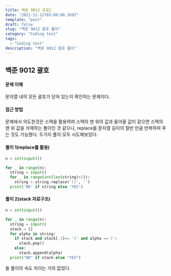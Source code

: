 ```yaml
---
title: 백준 9012 과호
date: "2021-11-11T03:00:00.169Z"
template: "post"
draft: false
slug: "백준 9012 괄호 풀이"
category: "Coding test"
tags:
  - "Coding test"
description: "백준 9012 괄호 풀이"
---
```


## 백준 9012 괄호

#### 문제 이해

문자열 내의 모든 괄호가 닫혀 있는지 확인하는 문제이다.

#### 접근 방법

문제에서 의도한것은 스택을 활용하여 스택의 맨 위의 값과 들어올 값이 같으면 스택의 맨 위 값을 삭제하는 풀이인 것 같으나, 
replace를 문자열 길이의 절반 만큼 반복하여 푸는 것도 가능했다. 두가지 풀이 모두 시도해보았다.

#### 풀이 1(replace를 활용)

```python
n = int(input())

for _ in range(n):
  string = input()
  for _ in range(int(len(string)+1)):
    string = string.replace('()', '')
  print('NO' if string else 'YES')
```



#### 풀이 2(stack 자료구조)

```python
n = int(input())

for _ in range(n):
  string = input()
  stack = []
  for alpha in string:
    if stack and stack[-1]== '(' and alpha ==')':
      stack.pop()
    else:
      stack.append(alpha)
  print("NO" if stack else "YES")
```



둘 풀이의 속도 차이는 거의 없었다.
